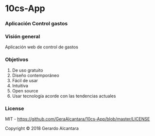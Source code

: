 # 10cs-App

### Aplicación Control gastos
 

### Visión general
Aplicación web de control de gastos  

### Objetivos
1. De uso gratuito 
2. Diseño contemporáneo
3. Fácil de usar 
4. Intuitiva 
5. Open source
6. Usar tecnología acorde con las tendencias actuales


### License

MIT - <https://github.com/GeraAlcantara/10cs-App/blob/master/LICENSE>

Copyright &copy; 2018 Gerardo Alcantara 
